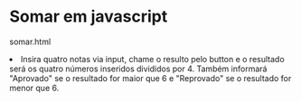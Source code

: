 # Somar em javascript
somar.html


<li>Insira quatro notas via input, chame o resulto pelo button e o resultado será os quatro números inseridos divididos por 4. Também informará "Aprovado" se o resultado for maior que 6 e "Reprovado" se o resultado for menor que 6.</li>
